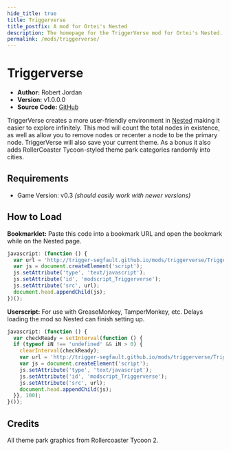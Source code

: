 ```yaml
---
hide_title: true
title: Triggerverse
title_postfix: A mod for Ortei's Nested
description: The homepage for the TriggerVerse mod for Ortei's Nested.
permalink: /mods/triggerverse/
---
```

# Triggerverse

* **Author:**         Robert Jordan
* **Version:**        v1.0.0.0
* **Source Code:**    [GitHub](https://github.com/trigger-segfault/trigger-segfault.github.io/tree/master/mods/triggerverse/)

TriggerVerse creates a more user-friendly environment in [Nested](http://orteil.dashnet.org/nested) making it easier to explore infinitely. This mod will count the total nodes in existence, as well as allow you to remove nodes or recenter a node to be the primary node. TriggerVerse will also save your current theme. As a bonus it also adds RollerCoaster Tycoon-styled theme park categories randomly into cities.

## Requirements

* Game Version:   v0.3 *(should easily work with newer versions)*

## How to Load

**Bookmarklet:** Paste this code into a bookmark URL and open the bookmark while on the Nested page.

```javascript
javascript: (function () {
  var url = 'http://trigger-segfault.github.io/mods/triggerverse/Triggerverse.js';
  var js = document.createElement('script');
  js.setAttribute('type', 'text/javascript');
  js.setAttribute('id', 'modscript_Triggerverse');
  js.setAttribute('src', url);
  document.head.appendChild(js);
})();
```

**Userscript:** For use with GreaseMonkey, TamperMonkey, etc. Delays loading the mod so Nested can finish setting up.

```javascript
javascript: (function () {
  var checkReady = setInterval(function () {
  if (typeof iN !== 'undefined' && iN > 0) {
    clearInterval(checkReady);
    var url = 'http://trigger-segfault.github.io/mods/triggerverse/Triggerverse.js';
    var js = document.createElement('script');
    js.setAttribute('type', 'text/javascript');
    js.setAttribute('id', 'modscript_Triggerverse');
    js.setAttribute('src', url);
    document.head.appendChild(js);
  }}, 100);
}());
```

## Credits

All theme park graphics from Rollercoaster Tycoon 2.
